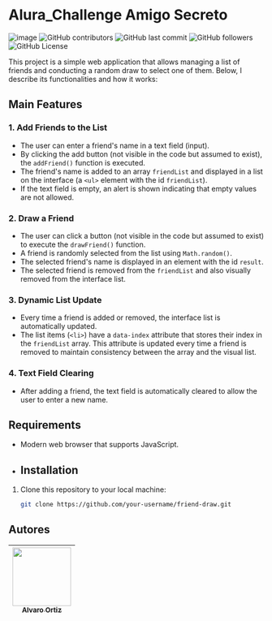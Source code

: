 # Alura_Challenge Amigo Secreto
![image](https://github.com/user-attachments/assets/437ac285-e76a-4a73-861b-0972343e440a)
![GitHub contributors](https://img.shields.io/github/contributors/oalvaro77/Alura_Challenge)
![GitHub last commit](https://img.shields.io/github/last-commit/oalvaro77/Alura_Challenge)
![GitHub followers](https://img.shields.io/github/followers/oalvaro77)
![GitHub License](https://img.shields.io/github/license/oalvaro77/Alura_Challenge)

This project is a simple web application that allows managing a list of friends and conducting a random draw to select one of them. Below, I describe its functionalities and how it works:

## Main Features

### 1. **Add Friends to the List**
- The user can enter a friend's name in a text field (input).
- By clicking the add button (not visible in the code but assumed to exist), the `addFriend()` function is executed.
- The friend's name is added to an array `friendList` and displayed in a list on the interface (a `<ul>` element with the id `friendList`).
- If the text field is empty, an alert is shown indicating that empty values are not allowed.

### 2. **Draw a Friend**
- The user can click a button (not visible in the code but assumed to exist) to execute the `drawFriend()` function.
- A friend is randomly selected from the list using `Math.random()`.
- The selected friend's name is displayed in an element with the id `result`.
- The selected friend is removed from the `friendList` and also visually removed from the interface list.

### 3. **Dynamic List Update**
- Every time a friend is added or removed, the interface list is automatically updated.
- The list items (`<li>`) have a `data-index` attribute that stores their index in the `friendList` array. This attribute is updated every time a friend is removed to maintain consistency between the array and the visual list.

### 4. **Text Field Clearing**
- After adding a friend, the text field is automatically cleared to allow the user to enter a new name.

## Requirements
- Modern web browser that supports JavaScript.

- ## Installation

1. Clone this repository to your local machine:
   ```bash
   git clone https://github.com/your-username/friend-draw.git
## Autores

| [<img src="https://avatars.githubusercontent.com/<oalvaro77>" width=115><br><sub>Alvaro Ortiz</sub>](https://github.com/oalvaro77)
| :---: | 
